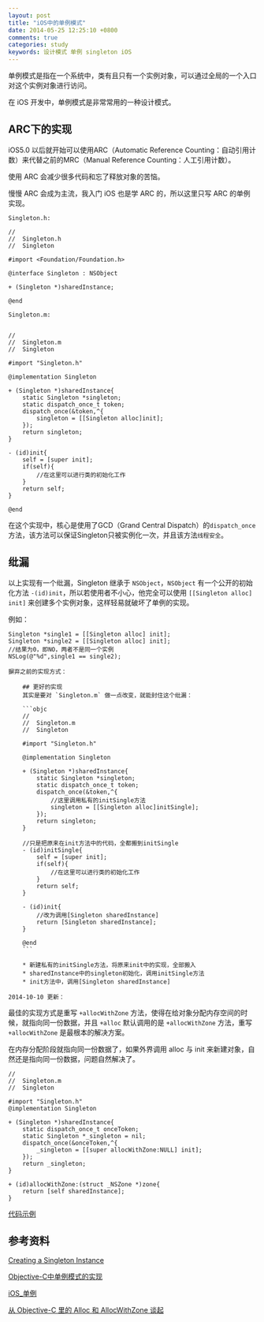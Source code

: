 ```yaml
---
layout: post
title: "iOS中的单例模式"
date: 2014-05-25 12:25:10 +0800
comments: true
categories: study
keywords: 设计模式 单例 singleton iOS
---
```


单例模式是指在一个系统中，类有且只有一个实例对象，可以通过全局的一个入口对这个实例对象进行访问。

在 iOS 开发中，单例模式是非常常用的一种设计模式。

## ARC下的实现
iOS5.0 以后就开始可以使用ARC（Automatic Reference Counting：自动引用计数）来代替之前的MRC（Manual Reference Counting：人工引用计数）。

使用 ARC 会减少很多代码和忘了释放对象的苦恼。

慢慢 ARC 会成为主流，我入门 iOS 也是学 ARC 的，所以这里只写 ARC 的单例实现。

`Singleton.h:`
```objc
//
//  Singleton.h
//  Singleton

#import <Foundation/Foundation.h>

@interface Singleton : NSObject

+ (Singleton *)sharedInstance;

@end

```

`Singleton.m:`
```objc

//
//  Singleton.m
//  Singleton

#import "Singleton.h"

@implementation Singleton

+ (Singleton *)sharedInstance{
    static Singleton *singleton;
    static dispatch_once_t token;
    dispatch_once(&token,^{
        singleton = [[Singleton alloc]init];
    });
    return singleton;
}

- (id)init{
    self = [super init];
    if(self){
        //在这里可以进行类的初始化工作
    }
    return self;
}

@end

```

在这个实现中，核心是使用了GCD（Grand Central Dispatch）的`dispatch_once`方法，该方法可以保证Singleton只被实例化一次，并且该方法`线程安全`。

## 纰漏
以上实现有一个纰漏，Singleton 继承于 `NSObject`，`NSObject` 有一个公开的初始化方法 `-(id)init`，所以若使用者不小心，他完全可以使用 `[[Singleton alloc] init]` 来创建多个实例对象，这样轻易就破坏了单例的实现。

例如：
```objc
Singleton *single1 = [[Singleton alloc] init];
Singleton *single2 = [[Singleton alloc] init];
//结果为0，即NO，两者不是同一个实例
NSLog(@"%d",single1 == single2);
```

`摒弃之前的实现方式：`
```
    ## 更好的实现
    其实是要对 `Singleton.m` 做一点改变，就能封住这个纰漏：

    ```objc
    //
    //  Singleton.m
    //  Singleton

    #import "Singleton.h"

    @implementation Singleton

    + (Singleton *)sharedInstance{
        static Singleton *singleton;
        static dispatch_once_t token;
        dispatch_once(&token,^{
            //这里调用私有的initSingle方法
            singleton = [[Singleton alloc]initSingle];
        });
        return singleton;
    }

    //只是把原来在init方法中的代码，全都搬到initSingle
    - (id)initSingle{
        self = [super init];
        if(self){
            //在这里可以进行类的初始化工作
        }
        return self;
    }

    - (id)init{
        //改为调用[Singleton sharedInstance]
        return [Singleton sharedInstance];
    }

    @end
    ```

    * 新建私有的initSingle方法，将原来init中的实现，全部搬入
    * sharedInstance中的singleton初始化，调用initSingle方法
    * init方法中，调用[Singleton sharedInstance]
```

`2014-10-10 更新：`

最佳的实现方式是重写 `+allocWithZone` 方法，使得在给对象分配内存空间的时候，就指向同一份数据，并且 `+alloc` 默认调用的是 `+allocWithZone` 方法，重写 `+allocWithZone` 是最根本的解决方案。

在内存分配阶段就指向同一份数据了，如果外界调用 alloc 与 init 来新建对象，自然还是指向同一份数据，问题自然解决了。

```objc
//
//  Singleton.m
//  Singleton

#import "Singleton.h"
@implementation Singleton

+ (Singleton *)sharedInstance{
    static dispatch_once_t onceToken;
    static Singleton *_singleton = nil;
    dispatch_once(&onceToken,^{
        _singleton = [[super allocWithZone:NULL] init];
    });
    return _singleton;
}

+ (id)allocWithZone:(struct _NSZone *)zone{
    return [self sharedInstance];
}

```

[代码示例](https://github.com/sjpsega/SingletonTest)

## 参考资料
[Creating a Singleton Instance](https://developer.apple.com/legacy/library/documentation/Cocoa/Conceptual/CocoaFundamentals/CocoaObjects/CocoaObjects.html#//apple_ref/doc/uid/TP40002974-CH4-SW32)

[Objective-C中单例模式的实现](http://cocoa.venj.me/blog/singleton-in-objc/)

[iOS_单例](http://www.cnblogs.com/yudigege/p/3943898.html)

[从 Objective-C 里的 Alloc 和 AllocWithZone 谈起](http://www.justinyan.me/post/1306)
